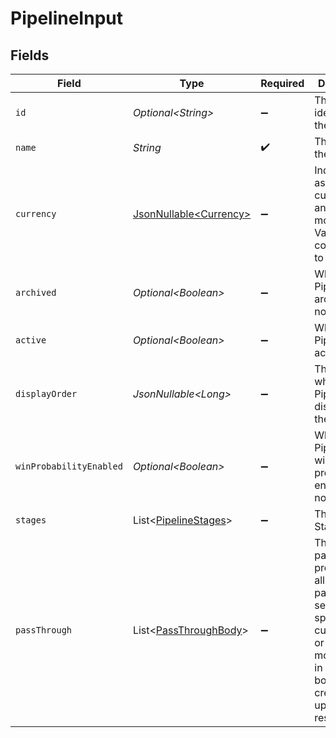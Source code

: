 # PipelineInput


## Fields

| Field                                                                                                                                                   | Type                                                                                                                                                    | Required                                                                                                                                                | Description                                                                                                                                             | Example                                                                                                                                                 |
| ------------------------------------------------------------------------------------------------------------------------------------------------------- | ------------------------------------------------------------------------------------------------------------------------------------------------------- | ------------------------------------------------------------------------------------------------------------------------------------------------------- | ------------------------------------------------------------------------------------------------------------------------------------------------------- | ------------------------------------------------------------------------------------------------------------------------------------------------------- |
| `id`                                                                                                                                                    | *Optional\<String>*                                                                                                                                     | :heavy_minus_sign:                                                                                                                                      | The unique identifier of the Pipeline.                                                                                                                  | default                                                                                                                                                 |
| `name`                                                                                                                                                  | *String*                                                                                                                                                | :heavy_check_mark:                                                                                                                                      | The name of the Pipeline.                                                                                                                               | Sales Pipeline                                                                                                                                          |
| `currency`                                                                                                                                              | [JsonNullable\<Currency>](../../models/components/Currency.md)                                                                                          | :heavy_minus_sign:                                                                                                                                      | Indicates the associated currency for an amount of money. Values correspond to [ISO 4217](https://en.wikipedia.org/wiki/ISO_4217).                      | USD                                                                                                                                                     |
| `archived`                                                                                                                                              | *Optional\<Boolean>*                                                                                                                                    | :heavy_minus_sign:                                                                                                                                      | Whether the Pipeline is archived or not.                                                                                                                | false                                                                                                                                                   |
| `active`                                                                                                                                                | *Optional\<Boolean>*                                                                                                                                    | :heavy_minus_sign:                                                                                                                                      | Whether the Pipeline is active or not.                                                                                                                  | false                                                                                                                                                   |
| `displayOrder`                                                                                                                                          | *JsonNullable\<Long>*                                                                                                                                   | :heavy_minus_sign:                                                                                                                                      | The order in which the Pipeline is displayed in the UI.                                                                                                 | 1                                                                                                                                                       |
| `winProbabilityEnabled`                                                                                                                                 | *Optional\<Boolean>*                                                                                                                                    | :heavy_minus_sign:                                                                                                                                      | Whether the Pipeline has win probability enabled or not.                                                                                                | true                                                                                                                                                    |
| `stages`                                                                                                                                                | List\<[PipelineStages](../../models/components/PipelineStages.md)>                                                                                      | :heavy_minus_sign:                                                                                                                                      | The Pipeline Stages.                                                                                                                                    |                                                                                                                                                         |
| `passThrough`                                                                                                                                           | List\<[PassThroughBody](../../models/components/PassThroughBody.md)>                                                                                    | :heavy_minus_sign:                                                                                                                                      | The pass_through property allows passing service-specific, custom data or structured modifications in request body when creating or updating resources. |                                                                                                                                                         |